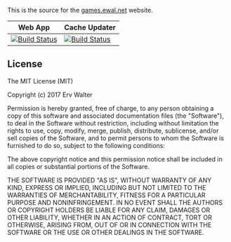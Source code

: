 This is the source for the [games.ewal.net](https://games.ewal.net) website.

| Web App                                                                                                                                                                                                             | Cache Updater                                                                                                                                                                                                                                                            |
| ------------------------------------------------------------------------------------------------------------------------------------------------------------------------------------------------------------------- | ------------------------------------------------------------------------------------------------------------------------------------------------------------------------------------------------------------------------------------------------------------------------ |
| [![Build Status](https://games-ewal.visualstudio.com/Games/_apis/build/status/Games-ASP.NET%20Core-CI?branchName=master)](https://games-ewal.visualstudio.com/Games/_build/latest?definitionId=1&branchName=master) | [![Build Status](https://dev.azure.com/games-cache-updater-functions/MyFirstProject/_apis/build/status/GamesCacheUpdater%20-%20CI?branchName=master)](https://dev.azure.com/games-cache-updater-functions/MyFirstProject/_build/latest?definitionId=1&branchName=master) |

## License

The MIT License (MIT)

Copyright (c) 2017 Erv Walter

Permission is hereby granted, free of charge, to any person obtaining a copy of
this software and associated documentation files (the "Software"), to deal in
the Software without restriction, including without limitation the rights to
use, copy, modify, merge, publish, distribute, sublicense, and/or sell copies of
the Software, and to permit persons to whom the Software is furnished to do so,
subject to the following conditions:

The above copyright notice and this permission notice shall be included in all
copies or substantial portions of the Software.

THE SOFTWARE IS PROVIDED "AS IS", WITHOUT WARRANTY OF ANY KIND, EXPRESS OR
IMPLIED, INCLUDING BUT NOT LIMITED TO THE WARRANTIES OF MERCHANTABILITY, FITNESS
FOR A PARTICULAR PURPOSE AND NONINFRINGEMENT. IN NO EVENT SHALL THE AUTHORS OR
COPYRIGHT HOLDERS BE LIABLE FOR ANY CLAIM, DAMAGES OR OTHER LIABILITY, WHETHER
IN AN ACTION OF CONTRACT, TORT OR OTHERWISE, ARISING FROM, OUT OF OR IN
CONNECTION WITH THE SOFTWARE OR THE USE OR OTHER DEALINGS IN THE SOFTWARE.
